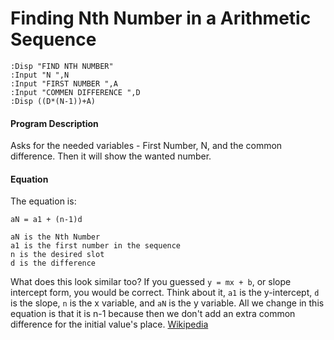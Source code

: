 # Finding Nth Number in a Arithmetic Sequence

```
:Disp "FIND NTH NUMBER"
:Input "N ",N
:Input "FIRST NUMBER ",A
:Input "COMMEN DIFFERENCE ",D
:Disp ((D*(N-1))+A)
```

#### Program Description

Asks for the needed variables - First Number, N, and the common difference. Then it will show the wanted number.


#### Equation

The equation is:
```
aN = a1 + (n-1)d

aN is the Nth Number
a1 is the first number in the sequence
n is the desired slot
d is the difference
```

What does this look similar too? If you guessed ```y = mx + b```, or slope intercept form, you would be correct. Think about it, ```a1``` is the y-intercept, ````d```` is the slope, ```n``` is the x variable, and ```aN``` is the y variable. All we change in this equation is that it is n-1 because then we don't add an extra common difference for the initial value's place. [Wikipedia](https://en.wikipedia.org/wiki/Arithmetic_progression)